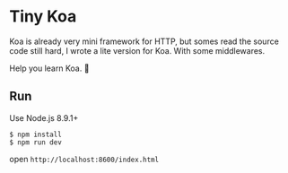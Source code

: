 # Tiny Koa

Koa is already very mini framework for HTTP, but somes read the source code still hard, I wrote a lite version for Koa.
With some middlewares.

Help you learn Koa.
💪

## Run

Use Node.js 8.9.1+

```
$ npm install
$ npm run dev
```

open `http://localhost:8600/index.html`
